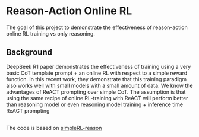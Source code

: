 
# Reason-Action Online RL
The goal of this project to demonstrate the effectiveness of reason-action online RL training vs only reasoning.

## Background
DeepSeek R1 paper demonstrates the effectiveness of training using a very basic CoT template prompt +  an online RL with respect to a simple reward function.
In this recent work, they demonstrate that this training paradigm also works well with small models with a small amount of data.
We know the advantages of ReACT prompting over simple CoT. The assumption is that using the same recipe of online RL-training with ReACT will perform better than reasoning model or even reasoning model training + inference time ReACT prompting

## 
The code is based on [simpleRL-reason](https://github.com/hkust-nlp/simpleRL-reason/tree/main)
